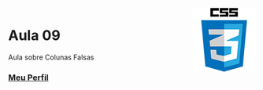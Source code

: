 <img align="right" src="../../../img/css.png" width="130"/>

# Aula 09

Aula sobre Colunas Falsas


### [Meu Perfil](http://phstefen.github.io/)